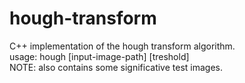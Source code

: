 # hough-transform

C++ implementation of the hough transform algorithm.<br>
usage: hough [input-image-path] [treshold] <br>
NOTE: also contains some significative test images.
